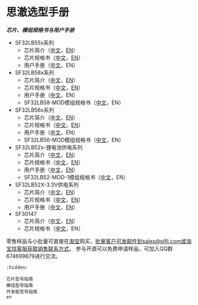 # 思澈选型手册

***芯片、模组规格书与用户手册***


[中文规格书55x]: https://downloads.sifli.com/user%20manual/DS5501-SF32LB55x-%E8%8A%AF%E7%89%87%E6%8A%80%E6%9C%AF%E8%A7%84%E6%A0%BC%E4%B9%A6%20V1p7p2.pdf
[英文规格书55x]: https://downloads.sifli.com/user%20manual/DS5501-SF32LB55x-Datasheet%20V1p7p2.pdf
[中文简介55x]: https://downloads.sifli.com/silicon/PB0001-SF32LB55x-%E4%BA%A7%E5%93%81%E7%AE%80%E4%BB%8B%20V1p3.pdf
[英文简介55x]: https://downloads.sifli.com/silicon/PB0001-SF32LB55x-Product%20Brief%20V1p3.pdf
[中文用户手册55x]: https://downloads.sifli.com/user%20manual/UM5501-SF32LB55x-%E7%94%A8%E6%88%B7%E6%89%8B%E5%86%8C%20V0p3p2.pdf
[英文用户手册55x]: https://downloads.sifli.com/silicon/PB0001-SF32LB55x-Product%20Brief%20V1p3.pdf


[中文规格书58x]: https://downloads.sifli.com/user%20manual/DS5801-SF32LB58x-%E8%8A%AF%E7%89%87%E6%8A%80%E6%9C%AF%E8%A7%84%E6%A0%BC%E4%B9%A6%20V1p8p3.pdf
[英文规格书58x]: https://downloads.sifli.com/user%20manual/DS5801-SF32LB58x-Datasheet%20V1p8p3.pdf
[中文简介58x]: https://downloads.sifli.com/silicon/PB0058-SF32LB58x-%E4%BA%A7%E5%93%81%E7%AE%80%E4%BB%8B%20V0p7.pdf
[英文简介58x]: https://downloads.sifli.com/silicon/PB0058-SF32LB58x-Product%20Brief%20V0p7.pdf
[中文用户手册58x]: https://downloads.sifli.com/user%20manual/UM5801-SF32LB58x-%E7%94%A8%E6%88%B7%E6%89%8B%E5%86%8C%20V0p4p3.pdf
[英文用户手册58x]: https://downloads.sifli.com/silicon/PB0058-SF32LB58x-Product%20Brief%20V1p3.pdf


[中文规格书56x]: https://downloads.sifli.com/user%20manual/DS5601-SF32LB56x-%E8%8A%AF%E7%89%87%E6%8A%80%E6%9C%AF%E8%A7%84%E6%A0%BC%E4%B9%A6%20V1p9p2.pdf
[英文规格书56x]: https://downloads.sifli.com/user%20manual/DS5601-SF32LB56x-Datasheet%20V1p9p2.pdf
[中文简介56x]: https://downloads.sifli.com/silicon/PB0056-SF32LB56x-%E4%BA%A7%E5%93%81%E7%AE%80%E4%BB%8B%20V1p1.pdf
[英文简介56x]: https://downloads.sifli.com/silicon/PB0056-SF32LB56x-Product%20Brief%20V1p1.pdf
[中文用户手册56x]: https://downloads.sifli.com/user%20manual/UM5601-SF32LB56x-%E7%94%A8%E6%88%B7%E6%89%8B%E5%86%8C%20V1p0p2.pdf
[英文用户手册56x]: https://downloads.sifli.com/silicon/UM0056-SF32LB56x-%E7%94%A8%E6%88%B7%E6%89%8B%E5%86%8C%20V0p6.pdf


[中文规格书52x-vbat]: https://downloads.sifli.com/user%20manual/DS5201-SF32LB52x-%E8%8A%AF%E7%89%87%E6%8A%80%E6%9C%AF%E8%A7%84%E6%A0%BC%E4%B9%A6%20V2p5p3.pdf
[英文规格书52x-vbat]: https://downloads.sifli.com/user%20manual/DS5201-SF32LB52x-Datasheet%20V2p5p3.pdf
[中文简介52x-vbat]: https://downloads.sifli.com/user%20manual/PB5201-SF32LB52x-%E4%BA%A7%E5%93%81%E7%AE%80%E4%BB%8B.pdf
[英文简介52x-vbat]: https://downloads.sifli.com/user%20manual/PB5201-SF32LB52x-Product%20Brief.pdf
[中文用户手册52x]: https://downloads.sifli.com/user%20manual/UM5201-SF32LB52x-%E7%94%A8%E6%88%B7%E6%89%8B%E5%86%8C%20V0p8p5.pdf
[英文用户手册52x]: https://downloads.sifli.com/user%20manual/UM5201-SF32LB52x-User%20Manual%20V0p8p4.pdf


[中文规格书52X-3p3]: https://downloads.sifli.com/user%20manual/DS5202-SF32LB52X-%E8%8A%AF%E7%89%87%E6%8A%80%E6%9C%AF%E8%A7%84%E6%A0%BC%E4%B9%A6%20V0p2p5.pdf
[英文规格书52X-3p3]: https://downloads.sifli.com/user%20manual/DS5202-SF32LB52X-Datasheet%20V0p2p5.pdf
[中文简介52X-3p3]: https://downloads.sifli.com/user%20manual/PB5202-SF32LB52X-%E4%BA%A7%E5%93%81%E7%AE%80%E4%BB%8B%20V0p1.pdf
[英文简介52X-3p3]: https://downloads.sifli.com/user%20manual/PB5202-SF32LB52X-Product%20Brief%20V0p1.pdf


[中文规格书30147]: https://downloads.sifli.com/silicon/DS0002-SF30147-%E8%8A%AF%E7%89%87%E6%8A%80%E6%9C%AF%E8%A7%84%E6%A0%BC%E4%B9%A6%20V0p6.pdf
[英文规格书30147]: https://downloads.sifli.com/silicon/DS0002-SF30147-Datasheet%20V0p6.pdf
[中文简介30147]: https://downloads.sifli.com/silicon/PB0002-SF30147-%E4%BA%A7%E5%93%81%E7%AE%80%E4%BB%8B%20V0p9.pdf
[英文简介30147]: https://downloads.sifli.com/silicon/PB0002-SF30147-Product%20Brief%20V0p9.pdf


[中文规格书52-MOD-1]: https://downloads.sifli.com/user%20manual/DS5203-SF32LB52-MOD-1%E6%8A%80%E6%9C%AF%E8%A7%84%E6%A0%BC%E4%B9%A6%20V0p3.pdf

[中文规格书56-MOD]: https://downloads.sifli.com/user%20manual/DS5602-SF32LB56-MOD%E6%8A%80%E6%9C%AF%E8%A7%84%E6%A0%BC%E4%B9%A6%20V0p2.pdf

[中文规格书58-MOD]: https://downloads.sifli.com/user%20manual/DS5802-SF32LB58-MOD%E6%8A%80%E6%9C%AF%E8%A7%84%E6%A0%BC%E4%B9%A6%20V0p1.pdf


* SF32LB55x系列
    * 芯片简介（[中文][中文简介55x]，[EN][英文简介55x]）
    * 芯片规格书（[中文][中文规格书55x]，[EN][英文规格书55x]）
    * 用户手册（[中文][中文用户手册55x]，EN）
* SF32LB58x系列
    * 芯片简介（[中文][中文简介58x]，[EN][英文简介58x]）
    * 芯片规格书（[中文][中文规格书58x]，[EN][英文规格书58x]）
    * 用户手册（[中文][中文用户手册58x]，EN）
    * SF32LB58-MOD模组规格书（[中文][中文规格书58-MOD]，EN）
* SF32LB56x系列
    * 芯片简介（[中文][中文简介56x]，[EN][英文简介56x]）
    * 芯片规格书（[中文][中文规格书56x]，[EN][英文规格书56x]）
    * 用户手册（[中文][中文用户手册56x]，EN）
    * SF32LB56-MOD模组规格书（[中文][中文规格书56-MOD]，EN）
* SF32LB52x-锂电池供电系列
    * 芯片简介（[中文][中文简介52x-vbat]，[EN][英文简介52x-vbat]）
    * 芯片规格书（[中文][中文规格书52x-vbat]，[EN][英文规格书52x-vbat]）
    * 用户手册（[中文][中文用户手册52x]，[EN][英文用户手册52x]）
    * SF32LB52-MOD-1模组规格书（[中文][中文规格书52-MOD-1]，EN）
* SF32LB52X-3.3V供电系列
    * 芯片简介（[中文][中文简介52X-3p3]，[EN][英文简介52X-3p3]）
    * 芯片规格书（[中文][中文规格书52X-3p3]，[EN][英文规格书52X-3p3]）
    * 用户手册（[中文][中文用户手册52x]，[EN][英文用户手册52x]）   
* SF30147
    * 芯片简介（[中文][中文简介30147]，[EN][英文简介30147]）
    * 芯片规格书（[中文][中文规格书30147]，EN）



零售样品与小批量可直接在[淘宝](https://sifli.taobao.com/)购买，批量客户可发邮件到sales@sifli.com或淘宝找客服获取销售联系方式。
参与开源可以免费申请样品，可加入QQ群674699679进行交流。


```{toctree}
:hidden:

芯片型号指南
模组型号指南
开发板型号指南
en

```
